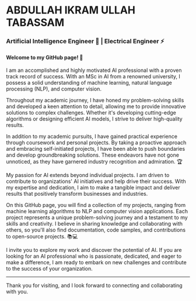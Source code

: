 # ABDULLAH IKRAM ULLAH TABASSAM
### Artificial Intelligence Engineer 🤖 | Electrical Engineer ⚡

#### Welcome to my GitHub page! 🚀

I am an accomplished and highly motivated AI professional with a proven track record of success. With an MSc in AI from a renowned university, I possess a solid understanding of machine learning, natural language processing (NLP), and computer vision.

Throughout my academic journey, I have honed my problem-solving skills and developed a keen attention to detail, allowing me to provide innovative solutions to complex challenges. Whether it's developing cutting-edge algorithms or designing efficient AI models, I strive to deliver high-quality results.

In addition to my academic pursuits, I have gained practical experience through coursework and personal projects. By taking a proactive approach and embracing self-initiated projects, I have been able to push boundaries and develop groundbreaking solutions. These endeavors have not gone unnoticed, as they have garnered industry recognition and admiration. 🏆

My passion for AI extends beyond individual projects. I am driven to contribute to organizations' AI initiatives and help drive their success. With my expertise and dedication, I aim to make a tangible impact and deliver results that positively transform businesses and industries.

On this GitHub page, you will find a collection of my projects, ranging from machine learning algorithms to NLP and computer vision applications. Each project represents a unique problem-solving journey and a testament to my skills and creativity. I believe in sharing knowledge and collaborating with others, so you'll also find documentation, code samples, and contributions to open-source projects. 📚💻

I invite you to explore my work and discover the potential of AI. If you are looking for an AI professional who is passionate, dedicated, and eager to make a difference, I am ready to embark on new challenges and contribute to the success of your organization.
_______________________________________________
Thank you for visiting, and I look forward to connecting and collaborating with you.
